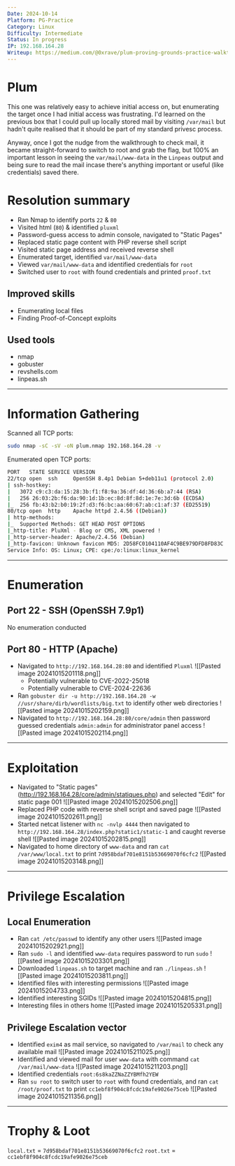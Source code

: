 ```yaml
---
Date: 2024-10-14
Platform: PG-Practice
Category: Linux
Difficulty: Intermediate
Status: In progress
IP: 192.168.164.28
Writeup: https://medium.com/@0xrave/plum-proving-grounds-practice-walkthrough-d196185a6fd8
---
```

# Plum
This one was relatively easy to achieve initial access on, but enumerating the target once I had initial access was frustrating. I'd learned on the previous box that I could pull up locally stored mail by visiting `/var/mail` but hadn't quite realised that it should be part of my standard privesc process. 

Anyway, once I got the nudge from the walkthrough to check mail, it became straight-forward to switch to root and grab the flag, but 100% an important lesson in seeing the `var/mail/www-data` in the `Linpeas` output and being sure to read the mail incase there's anything important or useful (like credentials) saved there.

# Resolution summary
-  Ran Nmap to identify ports `22` & `80`
- Visited html (`80`) & identified `pluxml`
- Password-guess access to admin console, navigated to "Static Pages"
- Replaced static page content with PHP reverse shell script
- Visited static page address and received reverse shell
- Enumerated target, identified `var/mail/www-data`
- Viewed `var/mail/www-data` and identified credentials for `root`
- Switched user to `root` with found credentials and printed `proof.txt`
## Improved skills
- Enumerating local files
- Finding Proof-of-Concept exploits
## Used tools
- nmap
- gobuster
- revshells.com
- linpeas.sh

---
# Information Gathering
Scanned all TCP ports:
```bash
sudo nmap -sC -sV -oN plum.nmap 192.168.164.28 -v
```

Enumerated open TCP ports:
```bash
PORT   STATE SERVICE VERSION
22/tcp open  ssh     OpenSSH 8.4p1 Debian 5+deb11u1 (protocol 2.0)
| ssh-hostkey: 
|   3072 c9:c3:da:15:28:3b:f1:f8:9a:36:df:4d:36:6b:a7:44 (RSA)
|   256 26:03:2b:f6:da:90:1d:1b:ec:8d:8f:8d:1e:7e:3d:6b (ECDSA)
|_  256 fb:43:b2:b0:19:2f:d3:f6:bc:aa:60:67:ab:c1:af:37 (ED25519)
80/tcp open  http    Apache httpd 2.4.56 ((Debian))
| http-methods: 
|_  Supported Methods: GET HEAD POST OPTIONS
|_http-title: PluXml - Blog or CMS, XML powered !
|_http-server-header: Apache/2.4.56 (Debian)
|_http-favicon: Unknown favicon MD5: 2D58FC0104110AF4C9BE979DFD8FD83C
Service Info: OS: Linux; CPE: cpe:/o:linux:linux_kernel
```
---
# Enumeration
## Port 22 - SSH (OpenSSH 7.9p1)
No enumeration conducted
## Port 80 - HTTP (Apache)
- Navigated to `http://192.168.164.28:80` and identified `Pluxml`
![[Pasted image 20241015201118.png]]
	- Potentially vulnerable to CVE-2022-25018
	- Potentially vulnerable to CVE-2024-22636
- Ran `gobuster dir -u http://192.168.164.28 -w //usr/share/dirb/wordlists/big.txt` to identify other web directories
![[Pasted image 20241015202159.png]]
- Navigated to `http://192.168.164.28:80/core/admin` then password guessed credentials `admin:admin` for administrator panel access
![[Pasted image 20241015202114.png]]

---
# Exploitation
- Navigated to "Static pages" (http://192.168.164.28/core/admin/statiques.php) and selected "Edit" for static page 001
![[Pasted image 20241015202506.png]]
- Replaced PHP code with reverse shell script and saved page
![[Pasted image 20241015202611.png]]
- Started netcat listener with `nc -nvlp 4444` then navigated to `http://192.168.164.28/index.php?static1/static-1` and caught reverse shell
![[Pasted image 20241015202815.png]]
- Navigated to home directory of `www-data` and ran `cat /var/www/local.txt` to print `7d958bdaf701e8151b53669070f6cfc2`
![[Pasted image 20241015203148.png]]
---
# Privilege Escalation
## Local Enumeration
- Ran `cat /etc/passwd` to identify any other users
![[Pasted image 20241015202921.png]]
- Ran `sudo -l` and identified `www-data` requires password to run `sudo`
![[Pasted image 20241015203301.png]]
- Downloaded `linpeas.sh` to target machine and ran `./linpeas.sh`
![[Pasted image 20241015203811.png]]
- Identified files with interesting permissions
![[Pasted image 20241015204733.png]]
- Identified interesting SGIDs
![[Pasted image 20241015204815.png]]
- Interesting files in others home
![[Pasted image 20241015205331.png]]
## Privilege Escalation vector
- Identified `exim4` as mail service, so navigated to `/var/mail` to check any available mail
![[Pasted image 20241015211025.png]]
- Identified and viewed mail for user `www-data` with command `cat /var/mail/www-data`
![[Pasted image 20241015211203.png]]
- Identified credentials `root:6s8kaZZNaZZYBMfh2YEW`
- Ran `su root` to switch user to `root` with found credentials, and ran `cat /root/proof.txt` to print `cc1ebf8f904c8fcdc19afe9026e75ceb`
![[Pasted image 20241015211356.png]]

---
# Trophy & Loot
`local.txt` = `7d958bdaf701e8151b53669070f6cfc2`
`root.txt` = `cc1ebf8f904c8fcdc19afe9026e75ceb`